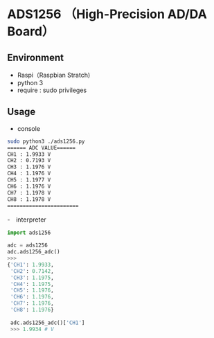# ADS1256 （High-Precision AD/DA Board）

## Environment
- Raspi（Raspbian Stratch)
- python 3
- require : sudo privileges

## Usage
- console
```bash
sudo python3 ./ads1256.py
====== ADC VALUE======
CH1 : 1.9933 V
CH2 : 0.7193 V
CH3 : 1.1976 V
CH4 : 1.1976 V
CH5 : 1.1977 V
CH6 : 1.1976 V
CH7 : 1.1978 V
CH8 : 1.1978 V
=======================
```

-　interpreter
```python
import ads1256

adc = ads1256
adc.ads1256_adc()
>>>
{'CH1': 1.9933,
 'CH2': 0.7142,
 'CH3': 1.1975,
 'CH4': 1.1975,
 'CH5': 1.1976,
 'CH6': 1.1976,
 'CH7': 1.1976,
 'CH8': 1.1976}
 
 adc.ads1256_adc()['CH1']
 >>> 1.9934 # V
 ```
